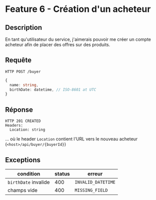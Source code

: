 # Feature 6 - Création d'un acheteur

## Description

En tant qu'utilisateur du service, j'aimerais pouvoir me créer un compte acheteur afin de placer des offres sur des produits.

## Requête

`HTTP POST /buyer`

```ts
{
  name: string,
  birthDate: datetime, // ISO-8601 at UTC
}
```

## Réponse

```
HTTP 201 CREATED
Headers:
  Location: string
```

... où le header `Location` contient l'URL vers le nouveau acheteur (`<host>/api/buyer/{buyerId}`)

## Exceptions

| condition            | status | erreur             |
| -------------------- | ------ | ------------------ |
| `birthDate` invalide | 400    | `INVALID_DATETIME` |
| champs vide          | 400    | `MISSING_FIELD`    |

